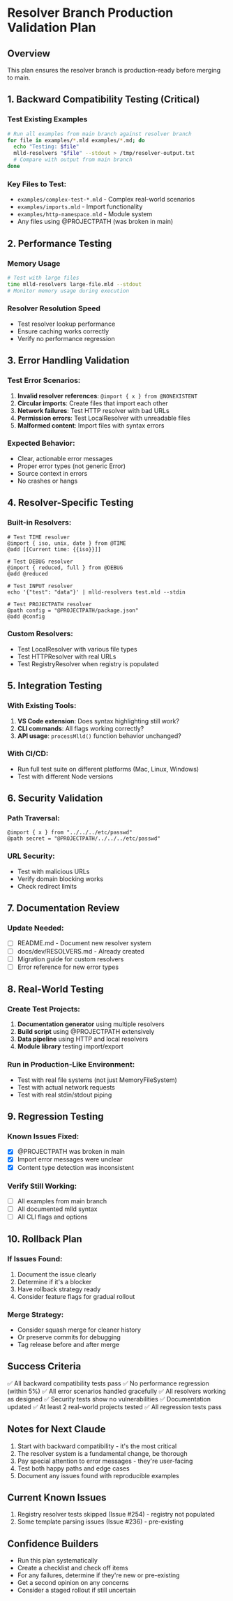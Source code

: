 # Resolver Branch Production Validation Plan

## Overview
This plan ensures the resolver branch is production-ready before merging to main.

## 1. Backward Compatibility Testing (Critical)

### Test Existing Examples
```bash
# Run all examples from main branch against resolver branch
for file in examples/*.mld examples/*.md; do
  echo "Testing: $file"
  mlld-resolvers "$file" --stdout > /tmp/resolver-output.txt
  # Compare with output from main branch
done
```

### Key Files to Test:
- `examples/complex-test-*.mld` - Complex real-world scenarios
- `examples/imports.mld` - Import functionality
- `examples/http-namespace.mld` - Module system
- Any files using @PROJECTPATH (was broken in main)

## 2. Performance Testing

### Memory Usage
```bash
# Test with large files
time mlld-resolvers large-file.mld --stdout
# Monitor memory usage during execution
```

### Resolver Resolution Speed
- Test resolver lookup performance
- Ensure caching works correctly
- Verify no performance regression

## 3. Error Handling Validation

### Test Error Scenarios:
1. **Invalid resolver references**: `@import { x } from @NONEXISTENT`
2. **Circular imports**: Create files that import each other
3. **Network failures**: Test HTTP resolver with bad URLs
4. **Permission errors**: Test LocalResolver with unreadable files
5. **Malformed content**: Import files with syntax errors

### Expected Behavior:
- Clear, actionable error messages
- Proper error types (not generic Error)
- Source context in errors
- No crashes or hangs

## 4. Resolver-Specific Testing

### Built-in Resolvers:
```mlld
# Test TIME resolver
@import { iso, unix, date } from @TIME
@add [[Current time: {{iso}}]]

# Test DEBUG resolver  
@import { reduced, full } from @DEBUG
@add @reduced

# Test INPUT resolver
echo '{"test": "data"}' | mlld-resolvers test.mld --stdin

# Test PROJECTPATH resolver
@path config = "@PROJECTPATH/package.json"
@add @config
```

### Custom Resolvers:
- Test LocalResolver with various file types
- Test HTTPResolver with real URLs
- Test RegistryResolver when registry is populated

## 5. Integration Testing

### With Existing Tools:
1. **VS Code extension**: Does syntax highlighting still work?
2. **CLI commands**: All flags working correctly?
3. **API usage**: `processMlld()` function behavior unchanged?

### With CI/CD:
- Run full test suite on different platforms (Mac, Linux, Windows)
- Test with different Node versions

## 6. Security Validation

### Path Traversal:
```mlld
@import { x } from "../../../etc/passwd"
@path secret = "@PROJECTPATH/../../../etc/passwd"
```

### URL Security:
- Test with malicious URLs
- Verify domain blocking works
- Check redirect limits

## 7. Documentation Review

### Update Needed:
- [ ] README.md - Document new resolver system
- [ ] docs/dev/RESOLVERS.md - Already created
- [ ] Migration guide for custom resolvers
- [ ] Error reference for new error types

## 8. Real-World Testing

### Create Test Projects:
1. **Documentation generator** using multiple resolvers
2. **Build script** using @PROJECTPATH extensively  
3. **Data pipeline** using HTTP and local resolvers
4. **Module library** testing import/export

### Run in Production-Like Environment:
- Test with real file systems (not just MemoryFileSystem)
- Test with actual network requests
- Test with real stdin/stdout piping

## 9. Regression Testing

### Known Issues Fixed:
- [x] @PROJECTPATH was broken in main
- [x] Import error messages were unclear
- [x] Content type detection was inconsistent

### Verify Still Working:
- [ ] All examples from main branch
- [ ] All documented mlld syntax
- [ ] All CLI flags and options

## 10. Rollback Plan

### If Issues Found:
1. Document the issue clearly
2. Determine if it's a blocker
3. Have rollback strategy ready
4. Consider feature flags for gradual rollout

### Merge Strategy:
- Consider squash merge for cleaner history
- Or preserve commits for debugging
- Tag release before and after merge

## Success Criteria

✅ All backward compatibility tests pass
✅ No performance regression (within 5%)
✅ All error scenarios handled gracefully
✅ All resolvers working as designed
✅ Security tests show no vulnerabilities
✅ Documentation updated
✅ At least 2 real-world projects tested
✅ All regression tests pass

## Notes for Next Claude

1. Start with backward compatibility - it's the most critical
2. The resolver system is a fundamental change, be thorough
3. Pay special attention to error messages - they're user-facing
4. Test both happy paths and edge cases
5. Document any issues found with reproducible examples

## Current Known Issues

1. Registry resolver tests skipped (Issue #254) - registry not populated
2. Some template parsing issues (Issue #236) - pre-existing

## Confidence Builders

- Run this plan systematically
- Create a checklist and check off items
- For any failures, determine if they're new or pre-existing
- Get a second opinion on any concerns
- Consider a staged rollout if still uncertain